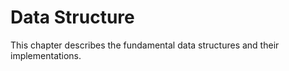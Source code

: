 # Data Structure

This chapter describes the fundamental data structures and their implementations.
